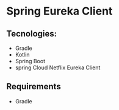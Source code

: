 # Spring Eureka Client

## Tecnologies:

+ Gradle
+ Kotlin
+ Spring Boot
+ spring Cloud Netflix Eureka Client

## Requirements

+ Gradle
